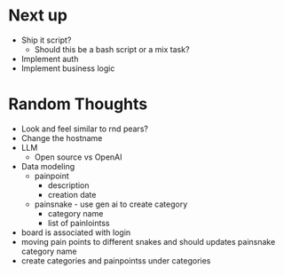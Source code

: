 # Next up
  * Ship it script?
    * Should this be a bash script or a mix task?
  * Implement auth
  * Implement business logic


# Random Thoughts
  * Look and feel similar to rnd pears?
  * Change the hostname
  * LLM
    *  Open source vs OpenAI
  * Data modeling
    * painpoint 
      * description 
      * creation date
    * painsnake - use gen ai to create category
      * category name
      * list of painlointss
  * board is associated with login
  * moving pain points to different snakes and should updates painsnake category name
  * create categories and painpointss under categories
